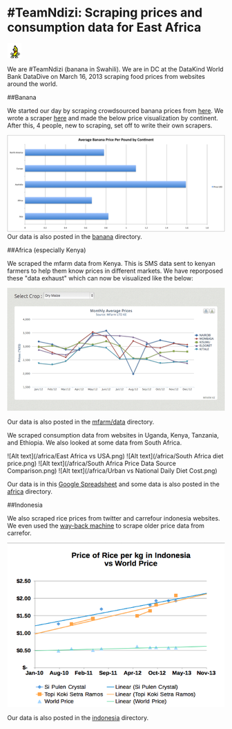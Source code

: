 # #TeamNdizi: Scraping prices and consumption data for East Africa 
![Alt text](/banana/peanut-butter-jelly-time.gif)

We are #TeamNdizi (banana in Swahili).  We are in DC at the DataKind World Bank DataDive on March 16, 2013 scraping food prices from websites around the world.

##Banana

We started our day by scraping crowdsourced banana prices from [here](http://www.humuch.com/prices/Bananas/______/22). We wrote a scraper [here](https://scraperwiki.com/scrapers/banana-scraping/) and made the below price visualization by continent.  After this, 4 people, new to scraping, set off to write their own scrapers.

![Alt text](/banana/bananas.png)
Our data is also posted in the [banana](https://github.com/mjrich/ndizi/tree/master/banana) directory.

##Africa (especially Kenya)

We scraped the mfarm data from Kenya.  This is SMS data sent to kenyan farmers to help them know prices in different markets.  We have reporposed these "data exhaust" which can now be visualized like the below:

![Alt text](/mfarm/mfarm_placeholder.png)  

Our data is also posted in the [mfarm/data](https://github.com/mjrich/ndizi/tree/master/mfarm/data) directory.



We scraped consumption data from websites in Uganda, Kenya, Tanzania, and Ethiopia.  We also looked at some data from South Africa.

![Alt text](/africa/East Africa vs USA.png)
![Alt text](/africa/South Africa diet price.png)
![Alt text](/africa/South Africa Price Data Source Comparison.png)
![Alt text](/africa/Urban vs National Daily Diet Cost.png)


Our data is in this [Google Spreadsheet](https://docs.google.com/spreadsheet/ccc?key=0AmiN1lPwld-EdFRXLXNUTWdjWnF6MDR1S0FObW5lUWc#gid=3) and some data is also posted in the [africa](https://github.com/mjrich/ndizi/tree/master/africa) directory.  


##Indonesia

We also scraped rice prices from twitter and carrefour indonesia websites.  We even used the [way-back machine](http://archive.org/web/web.php) to scrape older price data from carrefor.

![Alt text](/indonesia/indonesia_rice.png)


Our data is also posted in the [indonesia](https://github.com/mjrich/ndizi/tree/master/indonesia) directory.


